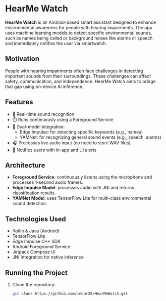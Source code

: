 # HearMe Watch

**HearMe Watch** is an Android-based smart assistant designed to enhance environmental awareness for people with hearing impairments. The app uses machine learning models to detect specific environmental sounds, such as names being called or background noises like alarms or speech and immediately notifies the user via smartwatch.

## Motivation

People with hearing impairments often face challenges in detecting important sounds from their surroundings. These challenges can affect safety, communication, and independence. HearMe Watch aims to bridge that gap using on-device AI inference.

## Features

- 📣 Real-time sound recognition
- ⏱️ Runs continuously using a Foreground Service
- 🤖 Dual-model integration:
  - Edge Impulse: for detecting specific keywords (e.g., names)
  - YAMNet: for recognizing general sound events (e.g., speech, alarms)
- 🎧 Processes live audio input (no need to store WAV files)
- 🔔 Notifies users with in-app and UI alerts

## Architecture

- **Foreground Service**: continuously listens using the microphone and processes 1-second audio frames.
- **Edge Impulse Model**: processes audio with JNI and returns classification results.
- **YAMNet Model**: uses TensorFlow Lite for multi-class environmental sound detection.

## Technologies Used

- Kotlin & Java (Android)
- TensorFlow Lite
- Edge Impulse C++ SDK
- Android Foreground Service
- Jetpack Compose UI
- JNI Integration for native inference

## Running the Project

1. Clone the repository:
   ```bash
   git clone https://github.com/inbar26/HearMeWatch.git
